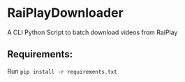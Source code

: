 # RaiPlayDownloader
A CLI Python Script to batch download videos from RaiPlay
## Requirements:
Run `pip install -r requirements.txt`
